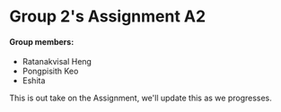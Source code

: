 # Group 2's Assignment A2

#### Group members:
- Ratanakvisal Heng
- Pongpisith Keo
- Eshita

This is out take on the Assignment, we'll update this as we progresses.
